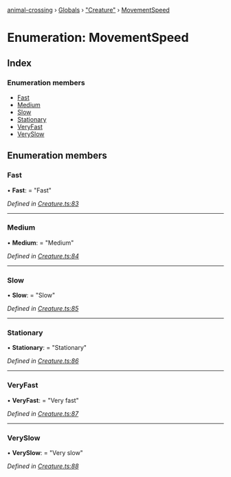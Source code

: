 [animal-crossing](../README.md) › [Globals](../globals.md) › ["Creature"](../modules/_creature_.md) › [MovementSpeed](_creature_.movementspeed.md)

# Enumeration: MovementSpeed

## Index

### Enumeration members

* [Fast](_creature_.movementspeed.md#fast)
* [Medium](_creature_.movementspeed.md#medium)
* [Slow](_creature_.movementspeed.md#slow)
* [Stationary](_creature_.movementspeed.md#stationary)
* [VeryFast](_creature_.movementspeed.md#veryfast)
* [VerySlow](_creature_.movementspeed.md#veryslow)

## Enumeration members

###  Fast

• **Fast**: = "Fast"

*Defined in [Creature.ts:83](https://github.com/Norviah/animal-crossing/blob/682361d/module/types/Creature.ts#L83)*

___

###  Medium

• **Medium**: = "Medium"

*Defined in [Creature.ts:84](https://github.com/Norviah/animal-crossing/blob/682361d/module/types/Creature.ts#L84)*

___

###  Slow

• **Slow**: = "Slow"

*Defined in [Creature.ts:85](https://github.com/Norviah/animal-crossing/blob/682361d/module/types/Creature.ts#L85)*

___

###  Stationary

• **Stationary**: = "Stationary"

*Defined in [Creature.ts:86](https://github.com/Norviah/animal-crossing/blob/682361d/module/types/Creature.ts#L86)*

___

###  VeryFast

• **VeryFast**: = "Very fast"

*Defined in [Creature.ts:87](https://github.com/Norviah/animal-crossing/blob/682361d/module/types/Creature.ts#L87)*

___

###  VerySlow

• **VerySlow**: = "Very slow"

*Defined in [Creature.ts:88](https://github.com/Norviah/animal-crossing/blob/682361d/module/types/Creature.ts#L88)*
